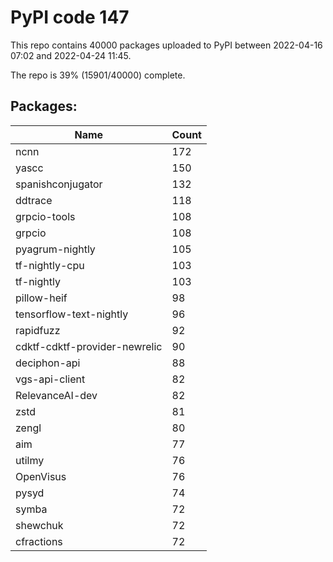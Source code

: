 # PyPI code 147

This repo contains 40000 packages uploaded to PyPI between 
2022-04-16 07:02 and 2022-04-24 11:45.

The repo is 39% (15901/40000) complete.

## Packages:

| Name  | Count |
| ----- | ----- |
| ncnn | 172 |
| yascc | 150 |
| spanishconjugator | 132 |
| ddtrace | 118 |
| grpcio-tools | 108 |
| grpcio | 108 |
| pyagrum-nightly | 105 |
| tf-nightly-cpu | 103 |
| tf-nightly | 103 |
| pillow-heif | 98 |
| tensorflow-text-nightly | 96 |
| rapidfuzz | 92 |
| cdktf-cdktf-provider-newrelic | 90 |
| deciphon-api | 88 |
| vgs-api-client | 82 |
| RelevanceAI-dev | 82 |
| zstd | 81 |
| zengl | 80 |
| aim | 77 |
| utilmy | 76 |
| OpenVisus | 76 |
| pysyd | 74 |
| symba | 72 |
| shewchuk | 72 |
| cfractions | 72 |


